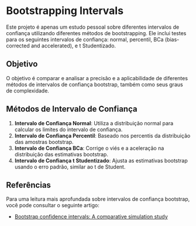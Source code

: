 # Bootstrapping Intervals

Este projeto é apenas um estudo pessoal sobre diferentes intervalos de confiança utilizando diferentes métodos de bootstrapping. Ele inclui testes para os seguintes intervalos de confiança: normal, percentil, BCa (bias-corrected and accelerated), e t Studentizado.

## Objetivo

O objetivo é comparar e analisar a precisão e a aplicabilidade de diferentes métodos de intervalos de confiança bootstrap, também como seus graus de complexidade. 

## Métodos de Intervalo de Confiança

1. **Intervalo de Confiança Normal**: Utiliza a distribuição normal para calcular os limites do intervalo de confiança.
2. **Intervalo de Confiança Percentil**: Baseado nos percentis da distribuição das amostras bootstrap.
3. **Intervalo de Confiança BCa**: Corrige o viés e a aceleração na distribuição das estimativas bootstrap.
4. **Intervalo de Confiança t Studentizado**: Ajusta as estimativas bootstrap usando o erro padrão, similar ao t de Student.

## Referências

Para uma leitura mais aprofundada sobre intervalos de confiança bootstrap, você pode consultar o seguinte artigo:

- [Bootstrap confidence intervals: A comparative simulation study](https://arxiv.org/html/2404.12967v1)
